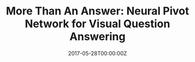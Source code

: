 ---
title: "More Than An Answer: Neural Pivot Network for Visual Question Answering"
authors:
- Yiyi Zhou
- Rongrong Ji
- Jinsong Su
- Yongjian Wu
- Yunsheng Wu
author_notes:
- 
- 
- 
- 
- 
date: "2017-05-28T00:00:00Z"
publishDate: "2025-05-28T13:16:17+00:00"
publication_types: []
publication: "**In Proc. of MM 2017.** (CCF-A类)"
---